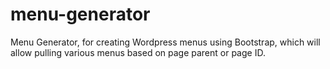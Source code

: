 menu-generator
==============

Menu Generator, for creating Wordpress menus using Bootstrap, which will allow pulling various menus based on page parent or page ID. 
